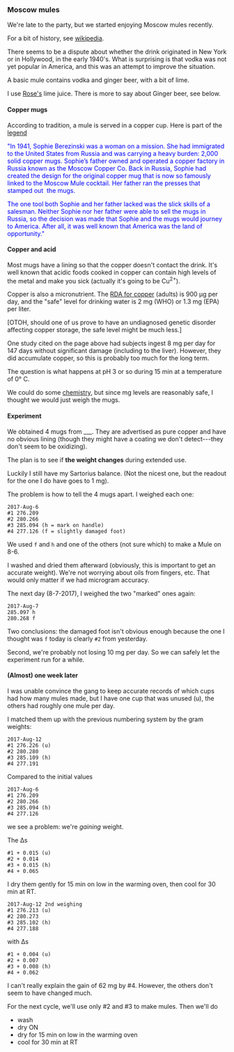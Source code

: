 ### Moscow mules

We're late to the party, but we started enjoying Moscow mules recently.

For a bit of history, see [wikipedia](https://en.wikipedia.org/wiki/Moscow_mule).  

There seems to be a dispute about whether the drink originated in New York or in Hollywood, in the early 1940's.  What is surprising is that vodka was not yet popular in America, and this was an attempt to improve the situation.

A basic mule contains vodka and ginger beer, with a bit of lime.

I use [Rose's](https://en.wikipedia.org/wiki/Rose%27s_lime_juice) lime juice.  There is more to say about Ginger beer, see below.

#### Copper mugs

According to tradition, a mule is served in a copper cup.  Here is part of the [legend](https://moscowcopper.com/pages/our-story?gclid=EAIaIQobChMIiLf835vF1QIVSUsNCh3iVQEgEAAYASAAEgKH_PD_BwE)

<p style="color:blue">
"In 1941, Sophie Berezinski was a woman on a mission. She had immigrated to the United States from Russia and was carrying a heavy burden: 2,000 solid copper mugs. Sophie’s father owned and operated a copper factory in Russia known as the Moscow Copper Co. Back in Russia, Sophie had created the design for the original copper mug that is now so famously linked to the Moscow Mule cocktail. Her father ran the presses that stamped out  the mugs.

<p style="color:blue">
The one tool both Sophie and her father lacked was the slick skills of a salesman. Neither Sophie nor her father were able to sell the mugs in Russia, so the decision was made that Sophie and the mugs would journey to America. After all, it was well known that America was the land of opportunity."

#### Copper and acid

Most mugs have a lining so that the copper doesn't contact the drink.  It's well known that acidic foods cooked in copper can contain high levels of the metal and make you sick (actually it's going to be Cu<sup>2+</sup>).  

Copper is also a micronutrient.  The [RDA for copper](http://lpi.oregonstate.edu/mic/minerals/copper) (adults) is 900 &mu;g per day, and the "safe" level for drinking water is 2 mg (WHO) or 1.3 mg (EPA) per liter.  

[OTOH, should one of us prove to have an undiagnosed genetic disorder affecting copper storage, the safe level might be much less.]

One study cited on the page above had subjects ingest 8 mg per day for 147 days without significant damage (including to the liver).  However, they did accumulate copper, so this is probably too much for the long term.

The question is what happens at pH 3 or so during 15 min at a temperature of 0&deg; C.

We could do some [chemistry](http://www.chemguide.co.uk/inorganic/transition/copper.html), but since mg levels are reasonably safe, I thought we would just weigh the mugs.

#### Experiment

We obtained 4 mugs from ___.  They are advertised as pure copper and have no obvious lining (though they might have a coating we don't detect---they don't seem to be oxidizing).

The plan is to see if **the weight changes** during extended use.  

Luckily I still have my Sartorius balance.  (Not the nicest one, but the readout for the one I do have goes to 1 mg).

The problem is how to tell the 4 mugs apart.  I weighed each one:

    2017-Aug-6
    #1 276.209
    #2 280.266
    #3 285.094 (h = mark on handle)
    #4 277.126 (f = slightly damaged foot)

We used `f` and `h` and one of the others (not sure which) to make a Mule on 8-6.

I washed and dried them afterward (obviously, this is important to get an accurate weight).  We're not worrying about oils from fingers, etc.  That would only matter if we had microgram accuracy.

The next day (8-7-2017), I weighed the two "marked" ones again:

    2017-Aug-7
    285.097 h
    280.268 f

Two conclusions:  the damaged foot isn't obvious enough because the one I thought was `f` today is clearly `#2` from yesterday.  

Second, we're probably not losing 10 mg per day.  So we can safely let the experiment run for a while.

#### (Almost) one week later

I was unable convince the gang to keep accurate records of which cups had how many mules made, but I have one cup that was unused (u), the others had roughly one mule per day.  

I matched them up with the previous numbering system by the gram weights:

    2017-Aug-12
    #1 276.226 (u)
    #2 280.280
    #3 285.109 (h)
    #4 277.191

Compared to the initial values

    2017-Aug-6
    #1 276.209
    #2 280.266
    #3 285.094 (h)
    #4 277.126

we see a problem:  we're *gaining* weight.

The &Delta;s

    #1 + 0.015 (u)
    #2 + 0.014
    #3 + 0.015 (h)
    #4 + 0.065

I dry them gently for 15 min on low in the warming oven, then cool for 30 min at RT.

    2017-Aug-12 2nd weighing
    #1 276.213 (u)
    #2 280.273
    #3 285.102 (h)
    #4 277.188

with &Delta;s

    #1 + 0.004 (u)
    #2 + 0.007
    #3 + 0.008 (h)
    #4 + 0.062

I can't really explain the gain of 62 mg by #4.  However, the others don't seem to have changed much.

For the next cycle, we'll use only #2 and #3 to make mules.  Then we'll do 

* wash
* dry ON
* dry for 15 min on low in the warming oven
* cool for 30 min at RT